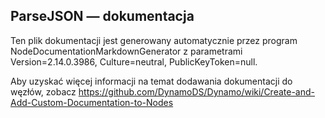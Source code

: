 ## ParseJSON — dokumentacja
Ten plik dokumentacji jest generowany automatycznie przez program NodeDocumentationMarkdownGenerator z parametrami Version=2.14.0.3986, Culture=neutral, PublicKeyToken=null.

Aby uzyskać więcej informacji na temat dodawania dokumentacji do węzłów, zobacz https://github.com/DynamoDS/Dynamo/wiki/Create-and-Add-Custom-Documentation-to-Nodes

